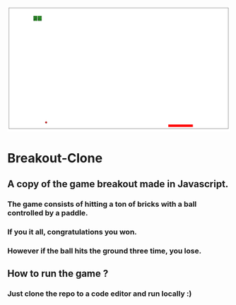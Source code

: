 ![Screenshot](Breakout_js.png) 

# Breakout-Clone

## A copy of the game breakout made in Javascript. 
### The game consists of hitting a ton of bricks with a ball controlled by a paddle.
### If you it all, congratulations you won.
### However if the ball hits the ground three time, you lose.

## How to run the game ?
### Just clone the repo to a code editor and run locally :)

